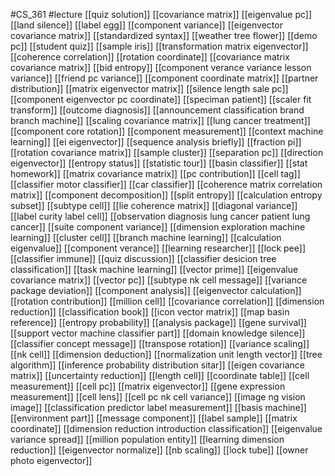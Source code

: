 #CS_361
#lecture
[[quiz solution]]
[[covariance matrix]]
[[eigenvalue pc]]
[[land silence]]
[[label egg]]
[[component variance]]
[[eigenvector covariance matrix]]
[[standardized syntax]]
[[weather tree flower]]
[[demo pc]]
[[student quiz]]
[[sample iris]]
[[transformation matrix eigenvector]]
[[coherence correlation]]
[[rotation coordinate]]
[[covariance matrix covariance matrix]]
[[bid entropy]]
[[component verance variance lesson variance]]
[[friend pc variance]]
[[component coordinate matrix]]
[[partner distribution]]
[[matrix eigenvector matrix]]
[[silence length sale pc]]
[[component eigenvector pc coordinate]]
[[speciman patient]]
[[scaler fit transform]]
[[outcome diagnosis]]
[[announcement classification brand branch machine]]
[[scaling covariance matrix]]
[[lung cancer treatment]]
[[component core rotation]]
[[component measurement]]
[[context machine learning]]
[[ei eigenvector]]
[[sequence analysis briefly]]
[[fraction pi]]
[[rotation covariance matrix]]
[[sample cluster]]
[[separation pc]]
[[direction eigenvector]]
[[entropy status]]
[[statistic tour]]
[[basin classifier]]
[[stat homework]]
[[matrix covariance matrix]]
[[pc contribution]]
[[cell tag]]
[[classifier motor classifier]]
[[car classifier]]
[[coherence matrix correlation matrix]]
[[component decomposition]]
[[split entropy]]
[[calculation entropy subset]]
[[subtype cell]]
[[lie coherence matrix]]
[[diagonal variance]]
[[label curity label cell]]
[[observation diagnosis lung cancer patient lung cancer]]
[[suite component variance]]
[[dimension exploration machine learning]]
[[cluster cell]]
[[branch machine learning]]
[[calculation eigenvalue]]
[[component verance]]
[[learning researcher]]
[[lock pee]]
[[classifier immune]]
[[quiz discussion]]
[[classifier desicion tree classification]]
[[task machine learning]]
[[vector prime]]
[[eigenvalue covariance matrix]]
[[vector pc]]
[[subtype nk cell message]]
[[variance package deviation]]
[[component analysis]]
[[eigenvector calculation]]
[[rotation contribution]]
[[million cell]]
[[covariance correlation]]
[[dimension reduction]]
[[classification book]]
[[icon vector matrix]]
[[map basin reference]]
[[entropy probability]]
[[analysis package]]
[[gene survival]]
[[support vector machine classifier part]]
[[domain knowledge silence]]
[[classifier concept message]]
[[transpose rotation]]
[[variance scaling]]
[[nk cell]]
[[dimension deduction]]
[[normalization unit length vector]]
[[tree algorithm]]
[[inference probability distribution sitar]]
[[eigen covariance matrix]]
[[uncertainty reduction]]
[[length cell]]
[[coordinate table]]
[[cell measurement]]
[[cell pc]]
[[matrix eigenvector]]
[[gene expression measurement]]
[[cell lens]]
[[cell pc nk cell variance]]
[[image ng vision image]]
[[classification predictor label measurement]]
[[basis machine]]
[[environment part]]
[[message component]]
[[label sample]]
[[matrix coordinate]]
[[dimension reduction introduction classification]]
[[eigenvalue variance spread]]
[[million population entity]]
[[learning dimension reduction]]
[[eigenvector normalize]]
[[nb scaling]]
[[lock tube]]
[[owner photo eigenvector]]
